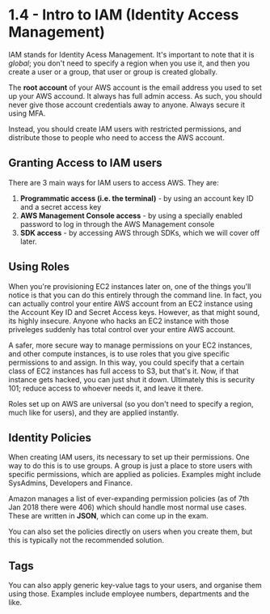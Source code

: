 # 1.4 - Intro to IAM (Identity Access Management)

IAM stands for Identity Acess Management. It's important to note that it is *global*; you don't need to specify a region when you use it, and then you create a user or a group, that user or group is created globally.

The **root account** of your AWS account is the email address you used to set up your AWS accound. It always has full admin access. As such, you should never give those account credentials away to anyone. Always secure it using MFA.

Instead, you should create IAM users with restricted permissions, and distribute those to people who need to access the AWS account.

## Granting Access to IAM users

There are 3 main ways for IAM users to access AWS. They are:

1. **Programmatic access (i.e. the terminal)** - by using an account key ID and a secret access key
2. **AWS Management Console access** - by using a specially enabled password to log in through the AWS Management console
3. **SDK access** - by accessing AWS through SDKs, which we will cover off later.

## Using Roles

When you're provisioning EC2 instances later on, one of the things you'll notice is that you can do this entirely through the command line. In fact, you can actually control your entire AWS account from an EC2 instance using the Account Key ID and Secret Access keys. However, as that might sound, its highly insecure. Anyone who hacks an EC2 instance with those priveleges suddenly has total control over your entire AWS account.

A safer, more secure way to manage permissions on your EC2 instances, and other compute instances, is to use roles that you give specific permissions to and assign. In this way, you could specify that a certain class of EC2 instances has full access to S3, but that's it. Now, if that instance gets hacked, you can just shut it down. Ultimately this is security 101; reduce access to whoever needs it, and leave it there.

Roles set up on AWS are universal (so you don't need to specify a region, much like for users), and they are applied instantly.

## Identity Policies

When creating IAM users, its necessary to set up their permissions. One way to do this is to use groups. A group is just a place to store users with specific permissions, which are applied as policies. Examples might include SysAdmins, Developers and Finance.

Amazon manages a list of ever-expanding permission policies (as of 7th Jan 2018 there were 406) which should handle most normal use cases. These are written in **JSON**, which can come up in the exam.

You can also set the policies directly on users when you create them, but this is typically not the recommended solution.

## Tags

You can also apply generic key-value tags to your users, and organise them using those. Examples include employee numbers, departments and the like.